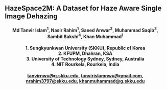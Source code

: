 ## HazeSpace2M: A Dataset for Haze Aware Single Image Dehazing

<h4 align="center">Md Tanvir Islam<sup>1</sup>, Nasir Rahim<sup>1</sup>, Saeed Anwar<sup>2</sup>, Muhammad Saqib<sup>3</sup>, Sambit Bakshi<sup>4</sup>, Khan Muhammad<sup>1</sup></h4>
<h4 align="center">1. Sungkyunkwan University (SKKU), Republic of Korea<br>2. KFUPM, Dhahran, KSA<br>3. University of Technology Sydney, Sydney, Australia<br>4. NIT Rourkela, Rourkela, India<br></h4>
<h4 align="center">
  <a href="mailto:tanvirnwu@g.skku.edu">tanvirnwu@g.skku.edu</a>, 
  <a href="mailto:tanvirislamnwu@gmail.com">tanvirislamnwu@gmail.com</a>, 
  <a href="mailto:nrahim3797@skku.edu">nrahim3797@skku.edu</a>, 
  <a href="mailto:khanmuhammad@g.skku.edu">khanmuhammad@g.skku.edu</a>
</h4>
